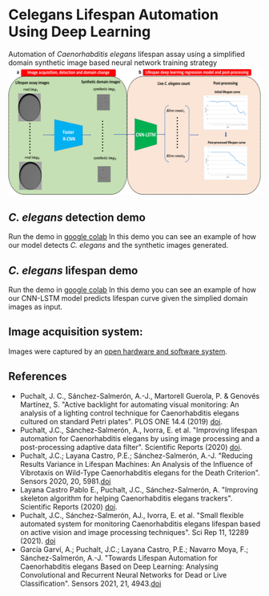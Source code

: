 # Celegans Lifespan Automation Using Deep Learning
Automation of *Caenorhabditis elegans* lifespan assay using a simplified domain synthetic image based neural network training strategy
![GitHub Logo](https://github.com/AntonioGarciaGarvi/Celegans-Lifespan-Automation-Using-Deep-Learning/blob/main/Fig1.png)
## *C. elegans* detection demo 
Run the demo in [google colab](https://github.com/AntonioGarciaGarvi/Celegans-Lifespan-Automation-Using-Deep-Learning/blob/main/CelegansDetectionDemo.ipynb)
In this demo you can see an example of how our model detects *C. elegans* and the synthetic images generated.
## *C. elegans* lifespan demo 
Run the demo in [google colab](https://github.com/AntonioGarciaGarvi/Celegans-Lifespan-Automation-Using-Deep-Learning/blob/main/CelegansLifespanDemo.ipynb)
In this demo you can see an example of how our CNN-LSTM model predicts lifespan curve given the simplied domain images as input.
## Image acquisition system:
Images were captured by an [open hardware and software system](https://github.com/JCPuchalt/SiViS).

## References 
* Puchalt, J. C., Sánchez-Salmerón, A.-J., Martorell Guerola, P. & Genovés Martínez, S. "Active backlight for automating visual monitoring: An analysis of a lighting control technique for Caenorhabditis elegans cultured on standard Petri plates". PLOS ONE 14.4 (2019) [doi](https://journals.plos.org/plosone/article?id=10.1371/journal.pone.0215548).
* Puchalt, J.C., Sánchez-Salmerón, A., Ivorra, E. et al. "Improving lifespan automation for Caenorhabditis elegans by using image processing and a post-processing adaptive data filter". Scientific Reports (2020) [doi](https://www.nature.com/articles/s41598-020-65619-4).
* Puchalt, J.C.; Layana Castro, P.E.; Sánchez-Salmerón, A.-J. "Reducing Results Variance in Lifespan Machines: An Analysis of the Influence of Vibrotaxis on Wild-Type Caenorhabditis elegans for the Death Criterion". Sensors 2020, 20, 5981.[doi](https://doi.org/10.3390/s20215981)
* Layana Castro Pablo E., Puchalt, J.C., Sánchez-Salmerón, A. "Improving skeleton algorithm for helping Caenorhabditis elegans trackers". Scientific Reports (2020) [doi](https://www.nature.com/articles/s41598-020-79430-8).
* Puchalt, J.C., Sánchez-Salmerón, AJ., Ivorra, E. et al. "Small flexible automated system for monitoring Caenorhabditis elegans lifespan based on active vision and image processing techniques". Sci Rep 11, 12289 (2021). [doi](https://doi.org/10.1038/s41598-021-91898-6)
* García Garví, A.; Puchalt, J.C.; Layana Castro, P.E.; Navarro Moya, F.; Sánchez-Salmerón, A.-J. "Towards Lifespan Automation for Caenorhabditis elegans Based on Deep Learning: Analysing Convolutional and Recurrent Neural Networks for Dead or Live Classification". Sensors 2021, 21, 4943.[doi](https://doi.org/10.3390/s21144943)
